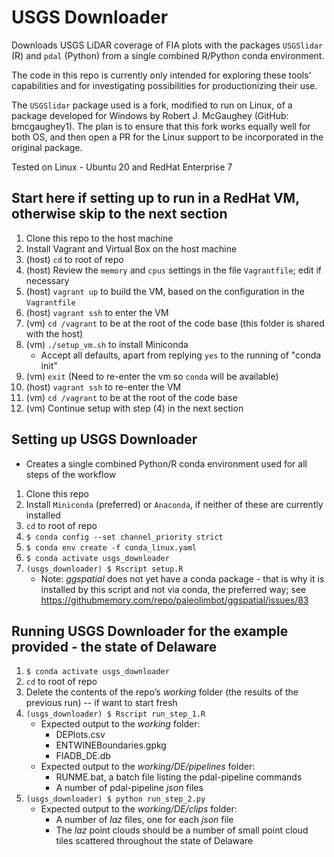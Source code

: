 USGS Downloader
===============

Downloads USGS LiDAR coverage of FIA plots with the packages `USGSlidar` (R) 
and `pdal` (Python) from a single combined R/Python conda environment. 

The code in this repo is currently only intended for exploring these tools' 
capabilities and for investigating possibilities for productionizing their use.

The `USGSlidar` package used is a fork, modified to run on Linux, of a package 
developed for Windows by Robert J. McGaughey (GitHub: bmcgaughey1). The plan is to 
ensure that this fork works equally well for both OS, and then open a PR for the 
Linux support to be incorporated in the original package.

Tested on Linux - Ubuntu 20 and RedHat Enterprise 7

Start here if setting up to run in a RedHat VM, otherwise skip to the next section
----------------------------------------------------------------------------------
1. Clone this repo to the host machine
2. Install Vagrant and Virtual Box on the host machine
3. (host) `cd` to root of repo
4. (host) Review the `memory` and `cpus` settings in the file `Vagrantfile`; edit if necessary
5. (host) `vagrant up` to build the VM, based on the configuration in the `Vagrantfile`
6. (host) `vagrant ssh` to enter the VM
7. (vm) `cd /vagrant` to be at the root of the code base (this folder is shared with the host)
8. (vm) `./setup_vm.sh` to install Miniconda
   - Accept all defaults, apart from replying `yes` to the running of "conda init"
9. (vm) `exit` (Need to re-enter the vm so `conda` will be available)
10. (host) `vagrant ssh` to re-enter the VM
11. (vm) `cd /vagrant` to be at the root of the code base
12. (vm) Continue setup with step (4) in the next section

Setting up USGS Downloader  
--------------------------
- Creates a single combined Python/R conda environment used for all steps of the workflow

1. Clone this repo
2. Install `Miniconda` (preferred) or `Anaconda`, if neither of these are currently installed
3. `cd` to root of repo
4. `$ conda config --set channel_priority strict`
5. `$ conda env create -f conda_linux.yaml`
6. `$ conda activate usgs_downloader`
7. `(usgs_downloader) $ Rscript setup.R`
   - Note: *ggspatial* does not yet have a conda package - that is why it is installed by this script 
   and not via conda, the preferred way; see https://githubmemory.com/repo/paleolimbot/ggspatial/issues/83


Running USGS Downloader for the example provided - the state of Delaware
------------------------------------------------------------------------
1. `$ conda activate usgs_downloader`
2. `cd` to root of repo
3. Delete the contents of the repo’s *working* folder (the results of the previous run) -- if want to 
start fresh
4. `(usgs_downloader) $ Rscript run_step_1.R`
   - Expected output to the *working* folder:
     - DEPlots.csv
     - ENTWINEBoundaries.gpkg
     - FIADB_DE.db
   - Expected output to the *working/DE/pipelines* folder:
     - RUNME.bat, a batch file listing the pdal-pipeline commands
     - A number of pdal-pipeline *json* files
5. `(usgs_downloader) $ python run_step_2.py`
   - Expected output to the *working/DE/clips* folder:
     - A number of *laz* files, one for each *json* file
     - The *laz* point clouds should be a number of small point cloud tiles scattered throughout 
     the state of Delaware







